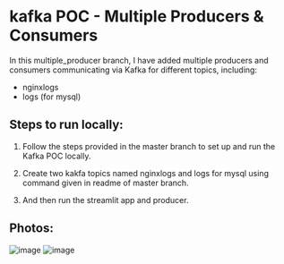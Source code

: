 # kafka POC - Multiple Producers & Consumers

In this multiple_producer branch, I have added multiple producers and consumers communicating via Kafka for different topics, including:
- nginxlogs
- logs (for mysql)

## Steps to run locally:

1. Follow the steps provided in the master branch to set up and run the Kafka POC locally.

2. Create two kakfa topics named nginxlogs and logs for mysql using command given in readme of master branch.

3. And then run the streamlit app and producer.

## Photos:
![image](https://github.com/user-attachments/assets/b18730e0-f358-4037-92e6-5803440c89b8)
![image](https://github.com/user-attachments/assets/7ef14faa-a1e7-4642-8f0a-9918b6e0f926)



